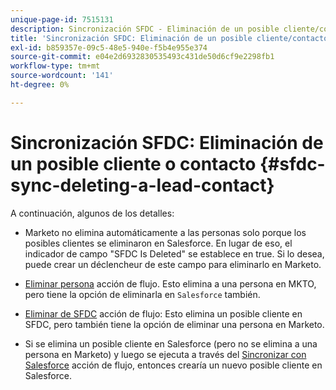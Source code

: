 ```yaml
---
unique-page-id: 7515131
description: Sincronización SFDC - Eliminación de un posible cliente/contacto - Documentos de Marketo - Documentación del producto
title: 'Sincronización SFDC: Eliminación de un posible cliente/contacto'
exl-id: b859357e-09c5-48e5-940e-f5b4e955e374
source-git-commit: e04e2d6932830535493c431de50d6cf9e2298fb1
workflow-type: tm+mt
source-wordcount: '141'
ht-degree: 0%

---
```


# Sincronización SFDC: Eliminación de un posible cliente o contacto {#sfdc-sync-deleting-a-lead-contact}

A continuación, algunos de los detalles:

* Marketo no elimina automáticamente a las personas solo porque los posibles clientes se eliminaron en Salesforce. En lugar de eso, el indicador de campo &quot;SFDC Is Deleted&quot; se establece en true. Si lo desea, puede crear un déclencheur de este campo para eliminarlo en Marketo.
* [Eliminar persona](/help/marketo/product-docs/core-marketo-concepts/smart-campaigns/flow-actions/delete-person.md) acción de flujo. Esto elimina a una persona en MKTO, pero tiene la opción de eliminarla en `Salesforce` también.

* [Eliminar de SFDC](/help/marketo/product-docs/core-marketo-concepts/smart-campaigns/salesforce-flow-actions/delete-person-from-sfdc.md) acción de flujo: Esto elimina un posible cliente en SFDC, pero también tiene la opción de eliminar una persona en Marketo.
* Si se elimina un posible cliente en Salesforce (pero no se elimina a una persona en Marketo) y luego se ejecuta a través del [Sincronizar con Salesforce](/help/marketo/product-docs/core-marketo-concepts/smart-campaigns/salesforce-flow-actions/sync-person-to-sfdc.md) acción de flujo, entonces crearía un nuevo posible cliente en Salesforce.
